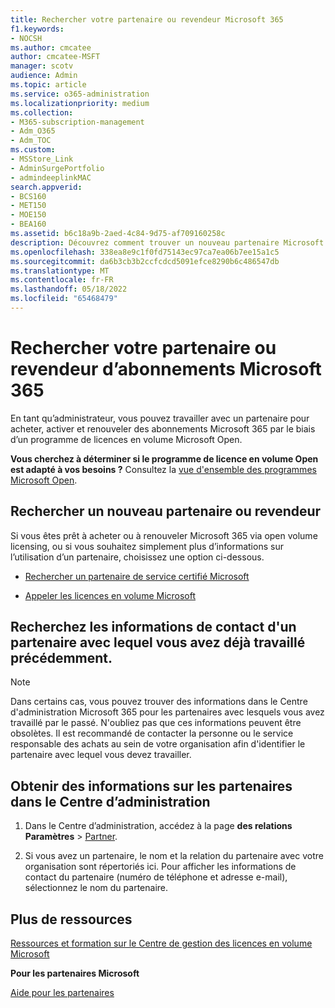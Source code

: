 ```yaml
---
title: Rechercher votre partenaire ou revendeur Microsoft 365
f1.keywords:
- NOCSH
ms.author: cmcatee
author: cmcatee-MSFT
manager: scotv
audience: Admin
ms.topic: article
ms.service: o365-administration
ms.localizationpriority: medium
ms.collection:
- M365-subscription-management
- Adm_O365
- Adm_TOC
ms.custom:
- MSStore_Link
- AdminSurgePortfolio
- admindeeplinkMAC
search.appverid:
- BCS160
- MET150
- MOE150
- BEA160
ms.assetid: b6c18a9b-2aed-4c84-9d75-af709160258c
description: Découvrez comment trouver un nouveau partenaire Microsoft 365 ou obtenir les coordonnées d’un partenaire avec lequel vous avez travaillé par le passé.
ms.openlocfilehash: 338ea8e9c1f0fd75143ec97ca7ea06b7ee15a1c5
ms.sourcegitcommit: da6b3cb3b2ccfcdcd5091efce8290b6c486547db
ms.translationtype: MT
ms.contentlocale: fr-FR
ms.lasthandoff: 05/18/2022
ms.locfileid: "65468479"
---
```

# <a name="find-your-microsoft-365-subscriptions-partner-or-reseller"></a>Rechercher votre partenaire ou revendeur d’abonnements Microsoft 365

En tant qu’administrateur, vous pouvez travailler avec un partenaire pour acheter, activer et renouveler des abonnements Microsoft 365 par le biais d’un programme de licences en volume Microsoft Open. 
  
 **Vous cherchez à déterminer si le programme de licence en volume Open est adapté à vos besoins ?** Consultez la [vue d'ensemble des programmes Microsoft Open](https://go.microsoft.com/fwlink/p/?LinkId=613298).
  
## <a name="find-a-new-partner-or-reseller"></a>Rechercher un nouveau partenaire ou revendeur

Si vous êtes prêt à acheter ou à renouveler Microsoft 365 via open volume licensing, ou si vous souhaitez simplement plus d’informations sur l’utilisation d’un partenaire, choisissez une option ci-dessous. 
  
- [Rechercher un partenaire de service certifié Microsoft](https://go.microsoft.com/fwlink/p/?LinkId=613304)
    
- [Appeler les licences en volume Microsoft](https://go.microsoft.com/fwlink/p/?LinkId=613305)
    
## <a name="find-contact-information-for-a-partner-youve-worked-with-in-the-past"></a>Recherchez les informations de contact d'un partenaire avec lequel vous avez déjà travaillé précédemment.

> [!NOTE]
> Dans certains cas, vous pouvez trouver des informations dans le Centre d'administration Microsoft 365 pour les partenaires avec lesquels vous avez travaillé par le passé. N'oubliez pas que ces informations peuvent être obsolètes. Il est recommandé de contacter la personne ou le service responsable des achats au sein de votre organisation afin d'identifier le partenaire avec lequel vous devez travailler. 
  
## <a name="get-partner-info-in-the-admin-center"></a>Obtenir des informations sur les partenaires dans le Centre d’administration

1. Dans le Centre d’administration, accédez à la page **des relations Paramètres** >  <a href="https://go.microsoft.com/fwlink/p/?linkid=2074649" target="_blank">Partner</a>.
  
2. Si vous avez un partenaire, le nom et la relation du partenaire avec votre organisation sont répertoriés ici. Pour afficher les informations de contact du partenaire (numéro de téléphone et adresse e-mail), sélectionnez le nom du partenaire.
    
## <a name="more-resources"></a>Plus de ressources

[Ressources et formation sur le Centre de gestion des licences en volume Microsoft](https://go.microsoft.com/fwlink/?LinkId=613306)
  
 **Pour les partenaires Microsoft**
  
[Aide pour les partenaires](https://support.microsoft.com/office/ae811622-b838-4f62-b7e9-659627374963)
  

